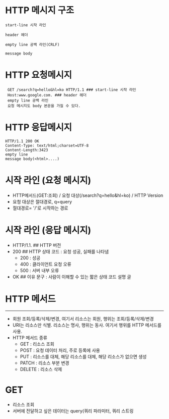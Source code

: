 # HTTP 메시지 구조

```
start-line 시작 라인

header 헤더

empty line 공백 라인(CRLF)

message body
```

# HTTP 요청메시지

```
 GET /search?q=hello&hl=ko HTTP/1.1 ### start-line 시작 라인
 Host:www.google.com. ### header 헤더
 empty line 공백 라인
 요청 메시지도 body 본문을 가질 수 있다.
```

# HTTP 응답메시지

```
HTTP/1.1 200 OK
Content-Type: text/html;charset=UTF-8
Content-Length:3423
empty line
message body(<html>....)
```

# 시작 라인 (요청 메시지)
- HTTP메서드(GET:조회) / 요청 대상(/search?q=hello&hl=ko) / HTTP Version
- 요청 대상은 절대경로, q=query
- 절대경로= '/'로 시작하는 경로

# 시작 라인 (응답 메시지)
- HTTP/1.1. ## HTTP 버전
- 200 ## HTTP 상태 코드 : 요청 성공, 실패를 나타냄
  - 200 : 성공
  - 400 : 클라이언트 요청 오류
  - 500 : 서버 내부 오류
- OK ## 이유 문구 : 사람이 이해할 수 있는 짧은 상태 코드 설명 글

# HTTP 메서드
---
- 회원 조회/등록/삭제/변경,  여기서 리소스는 회원, 행위는 조회/등록/삭제/변경
- URI는 리소스만 식별. 리소스는 명사, 행위는 동사. 여기서 행위를 HTTP 메서드를 사용.
- HTTP 메서드 종류
  - GET : 리소스 조회
  - POST : 요청 데이터 처리, 주로 등록에 사용
  - PUT : 리소스를 대체, 해당 리소스를 대체, 해당 리소스가 없으면 생성
  - PATCH : 리소스 부분 변경
  - DELETE : 리소스 삭제

# GET
- 리소스 조회
- 서버에 전달하고 싶은 데이터는 query(쿼리 파라미터, 쿼리 스트링
